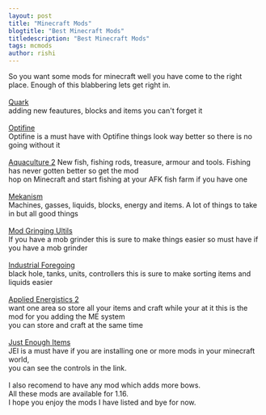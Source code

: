 ```yaml
---
layout: post
title: "Minecraft Mods"
blogtitle: "Best Minecraft Mods"
titledescription: "Best Minecraft Mods"
tags: mcmods
author: rishi
---
```

So you want some mods for minecraft well you have come to the right place. Enough of this blabbering lets get right in.<br>
<br>
[Quark](https://www.curseforge.com/minecraft/mc-mods/quark "Quark")<br>
adding new feautures, blocks and items you can't forget it<br>
<br>
[Optifine](https://optifine.net/downloads "Optifine")<br>
Optifine is a must have with Optifine things look way better so there is no going without it<br>
<br>
[Aquaculture 2](https://www.curseforge.com/minecraft/mc-mods/aquaculture "Aquaculture 2")
New fish, fishing rods, treasure, armour and tools. Fishing has never gotten better so get the mod<br>
hop on Minecraft and start fishing at your AFK fish farm if you have one<br>
<br>
[Mekanism](https://www.curseforge.com/minecraft/mc-mods/mekanism "Mekanism")<br>
Machines, gasses, liquids, blocks, energy and items. A lot of things to take in but all good things<br>
<br>
[Mod Gringing Ultils](https://www.curseforge.com/minecraft/mc-mods/mob-grinding-utils "Mob Grinding Utils")<br>
If you have a mob grinder this is sure to make things easier so must have if you have a mob grinder<br>
<br>
[Industrial Foregoing](https://www.curseforge.com/minecraft/mc-mods/industrial-foregoing "Industrial Foregoing")<br>
black hole, tanks, units, controllers this is sure to make sorting items and liquids easier<br>
<br>
[Applied Energistics 2](https://www.curseforge.com/minecraft/mc-mods/applied-energistics-2 "Applied Energistics 2")<br>
want one area so store all your items and craft while your at it this is the mod for you adding the ME system<br>
you can store and craft at the same time<br>
<br>
[Just Enough Items](https://www.curseforge.com/minecraft/mc-mods/jei "Just Enough Items")<br>
JEI is a must have if you are installing one or more mods in your minecraft world,<br>
you can see the controls in the link.<br>
<br>
I also recomend to have any mod which adds more bows. <br>
All these mods are available for 1.16.<br>
I hope you enjoy the mods I have listed and bye for now.<br>
